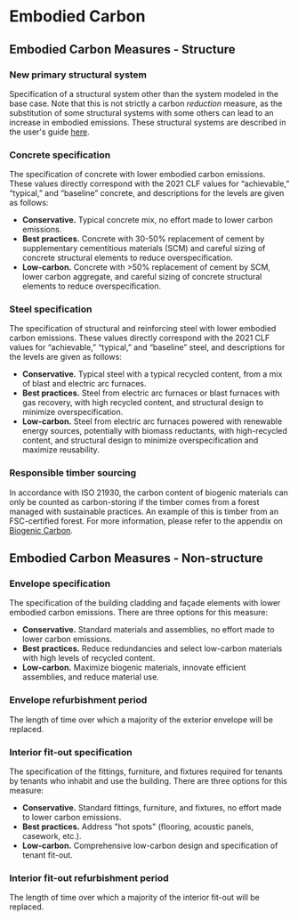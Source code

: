 # Embodied Carbon

## Embodied Carbon Measures - Structure

### New primary structural system

Specification of a structural system other than the system modeled in the base case. Note that this is not strictly a carbon _reduction_ measure, as the substitution of some structural systems with some others can lead to an increase in embodied emissions. These structural systems are described in the user's guide [here](https://epic-documentation.gitbook.io/epic/users-guide/base-case#building-structure).&#x20;

### Concrete specification

The specification of concrete with lower embodied carbon emissions. These values directly correspond with the 2021 CLF values for “achievable,” “typical,” and “baseline” concrete, and descriptions for the levels are given as follows:

* **Conservative.** Typical concrete mix, no effort made to lower carbon emissions.&#x20;
* **Best practices.** Concrete with 30-50% replacement of cement by supplementary cementitious materials (SCM) and careful sizing of concrete structural elements to reduce overspecification.
* **Low-carbon.** Concrete with >50% replacement of cement by SCM, lower carbon aggregate, and careful sizing of concrete structural elements to reduce overspecification.&#x20;

### Steel specification&#x20;

The specification of structural and reinforcing steel with lower embodied carbon emissions. These values directly correspond with the 2021 CLF values for “achievable,” “typical,” and “baseline” steel, and descriptions for the levels are given as follows:

* **Conservative.** Typical steel with a typical recycled content, from a mix of blast and electric arc furnaces.
* **Best practices.** Steel from electric arc furnaces or blast furnaces with gas recovery, with high recycled content, and structural design to minimize overspecification.
* **Low-carbon.** Steel from electric arc furnaces powered with renewable energy sources, potentially with biomass reductants, with high-recycled content, and structural design to minimize overspecification and maximize reusability.

### Responsible timber sourcing&#x20;

In accordance with ISO 21930, the carbon content of biogenic materials can only be counted as carbon-storing if the timber comes from a forest managed with sustainable practices. An example of this is timber from an FSC-certified forest. For more information, please refer to the appendix on [Biogenic Carbon](../appendices/biogenic-carbon.md).

## Embodied Carbon Measures - Non-structure <a href="#embodied-carbon-measures-nonstructure" id="embodied-carbon-measures-nonstructure"></a>

### Envelope specification&#x20;

The specification of the building cladding and façade elements with lower embodied carbon emissions. There are three options for this measure:

* **Conservative.** Standard materials and assemblies, no effort made to lower carbon emissions.&#x20;
* **Best practices.** Reduce redundancies and select low-carbon materials with high levels of recycled content.&#x20;
* **Low-carbon.** Maximize biogenic materials, innovate efficient assemblies, and reduce material use.

### Envelope refurbishment period

The length of time over which a majority of the exterior envelope will be replaced.

### Interior fit-out specification

The specification of the fittings, furniture, and fixtures required for tenants by tenants who inhabit and use the building. There are three options for this measure:

* **Conservative.** Standard fittings, furniture, and fixtures, no effort made to lower carbon emissions.&#x20;
* **Best practices.** Address "hot spots" (flooring, acoustic panels, casework, etc.).&#x20;
* **Low-carbon.** Comprehensive low-carbon design and specification of tenant fit-out.

### Interior fit-out refurbishment period

The length of time over which a majority of the interior fit-out will be replaced.
